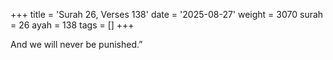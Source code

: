 +++
title = 'Surah 26, Verses 138'
date = '2025-08-27'
weight = 3070
surah = 26
ayah = 138
tags = []
+++

And we will never be punished.”